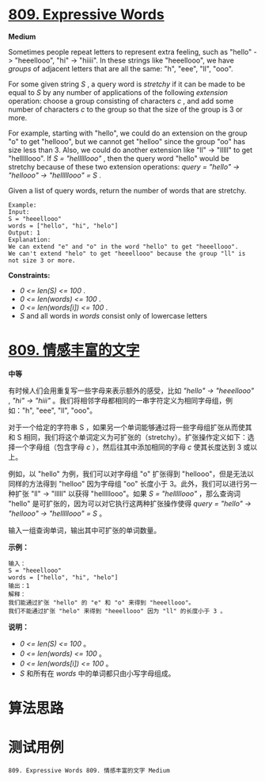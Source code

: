 # [809. Expressive Words][enTitle]

**Medium**

Sometimes people repeat letters to represent extra feeling, such as "hello" -> "heeellooo", "hi" -> "hiiii". In these strings like "heeellooo", we have  *groups*  of adjacent letters that are all the same: "h", "eee", "ll", "ooo".

For some given string  *S* , a query word is  *stretchy*  if it can be made to be equal to  *S*  by any number of applications of the following  *extension*  operation: choose a group consisting of characters  *c* , and add some number of characters  *c*  to the group so that the size of the group is 3 or more.

For example, starting with "hello", we could do an extension on the group "o" to get "hellooo", but we cannot get "helloo" since the group "oo" has size less than 3. Also, we could do another extension like "ll" -> "lllll" to get "helllllooo". If  *S = "helllllooo"* , then the query word "hello" would be stretchy because of these two extension operations:  *query = "hello" -> "hellooo" -> "helllllooo" = S* .

Given a list of query words, return the number of words that are stretchy.



```
Example:
Input: 
S = "heeellooo"
words = ["hello", "hi", "helo"]
Output: 1
Explanation: 
We can extend "e" and "o" in the word "hello" to get "heeellooo".
We can't extend "helo" to get "heeellooo" because the group "ll" is not size 3 or more.

```



**Constraints:** 

-  *0 <= len(S) <= 100* . 
-  *0 <= len(words) <= 100* . 
-  *0 <= len(words[i]) <= 100* . 
-  *S*  and all words in  *words*  consist only of lowercase letters


# [809. 情感丰富的文字][cnTitle]

**中等**

有时候人们会用重复写一些字母来表示额外的感受，比如  *"hello" -> "heeellooo"* ,  *"hi" -> "hiii"* 。我们将相邻字母都相同的一串字符定义为相同字母组，例如："h", "eee", "ll", "ooo"。

对于一个给定的字符串 S ，如果另一个单词能够通过将一些字母组扩张从而使其和 S 相同，我们将这个单词定义为可扩张的（stretchy）。扩张操作定义如下：选择一个字母组（包含字母  *c*  ），然后往其中添加相同的字母  *c*  使其长度达到 3 或以上。

例如，以 "hello" 为例，我们可以对字母组 "o" 扩张得到 "hellooo"，但是无法以同样的方法得到 "helloo" 因为字母组 "oo" 长度小于 3。此外，我们可以进行另一种扩张 "ll" -> "lllll" 以获得 "helllllooo"。如果  *S = "helllllooo"* ，那么查询词 "hello" 是可扩张的，因为可以对它执行这两种扩张操作使得  *query = "hello" -> "hellooo" -> "helllllooo" = S* 。

输入一组查询单词，输出其中可扩张的单词数量。



**示例：** 

```
输入： 
S = "heeellooo"
words = ["hello", "hi", "helo"]
输出：1
解释：
我们能通过扩张 "hello" 的 "e" 和 "o" 来得到 "heeellooo"。
我们不能通过扩张 "helo" 来得到 "heeellooo" 因为 "ll" 的长度小于 3 。

```



**说明：** 

-  *0 <= len(S) <= 100* 。 
-  *0 <= len(words) <= 100* 。 
-  *0 <= len(words[i]) <= 100* 。 
-  *S*  和所有在  *words*  中的单词都只由小写字母组成。




# 算法思路

# 测试用例
```
809. Expressive Words 809. 情感丰富的文字 Medium
```

[enTitle]: https://leetcode.com/problems/expressive-words/
[cnTitle]: https://leetcode-cn.com/problems/expressive-words/
